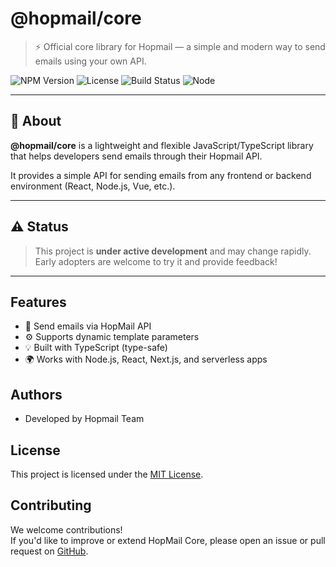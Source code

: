 
# @hopmail/core

> ⚡ Official core library for Hopmail — a simple and modern way to send emails using your own API.

![NPM Version](https://img.shields.io/npm/v/@hopmail/core?color=blue)
![License](https://img.shields.io/github/license/quocbahuynh/hopmail-core)
![Build Status](https://img.shields.io/badge/status-development-yellow)
![Node](https://img.shields.io/node/v/@hopmail/core)

---

## 🚀 About

**@hopmail/core** is a lightweight and flexible JavaScript/TypeScript library that helps developers send emails through their Hopmail API.

It provides a simple API for sending emails from any frontend or backend environment (React, Node.js, Vue, etc.).

---

## ⚠️ Status

> This project is **under active development** and may change rapidly.  
> Early adopters are welcome to try it and provide feedback!

---



## Features

- 📧 Send emails via HopMail API
- ⚙️ Supports dynamic template parameters
- 💡 Built with TypeScript (type-safe)
- 🌍 Works with Node.js, React, Next.js, and serverless apps


## Authors

- Developed by Hopmail Team

## License

This project is licensed under the [MIT License](./LICENSE).

## Contributing

We welcome contributions!  
If you'd like to improve or extend HopMail Core, please open an issue or pull request on [GitHub](https://github.com/quocbahuynh/hopmail-core).


